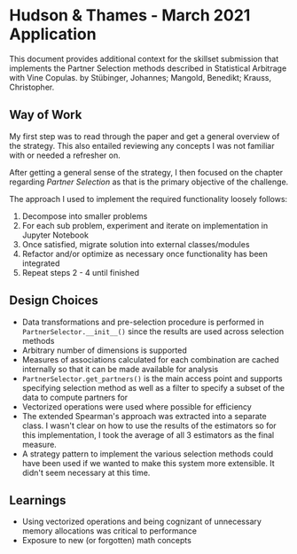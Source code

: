 # Hudson & Thames - March 2021 Application

This document provides additional context for the skillset submission that implements the Partner Selection methods described in Statistical Arbitrage with Vine Copulas. by Stübinger, Johannes; Mangold, Benedikt; Krauss, Christopher.

## Way of Work

My first step was to read through the paper and get a general overview of the strategy. This also entailed reviewing any concepts I was not familiar with or needed a refresher on.

After getting a general sense of the strategy, I then focused on the chapter regarding *Partner Selection* as that is the primary objective of the challenge. 

The approach I used to implement the required functionality loosely follows:

1. Decompose into smaller problems
2. For each sub problem, experiment and iterate on implementation in Jupyter Notebook
3. Once satisfied, migrate solution into external classes/modules
4. Refactor and/or optimize as necessary once functionality has been integrated
5. Repeat steps 2 - 4 until finished 

## Design Choices

- Data transformations and pre-selection procedure is performed in `PartnerSelector.__init__()` since the results are used across selection methods
- Arbitrary number of dimensions is supported
- Measures of associations calculated for each combination are cached internally so that it can be made available for analysis
- `PartnerSelector.get_partners()` is the main access point and supports specifying selection method as well as a filter to specify a subset of the data to compute partners for
- Vectorized operations were used where possible for efficiency
- The extended Spearman's approach was extracted into a separate class. I wasn't clear on how to use the results of the estimators so for this implementation, I took the average of all 3 estimators as the final measure.
- A strategy pattern to implement the various selection methods could have been used if we wanted to make this system more extensible. It didn't seem necessary at this time.

## Learnings

- Using vectorized operations and being cognizant of unnecessary memory allocations was critical to performance
- Exposure to new (or forgotten) math concepts
